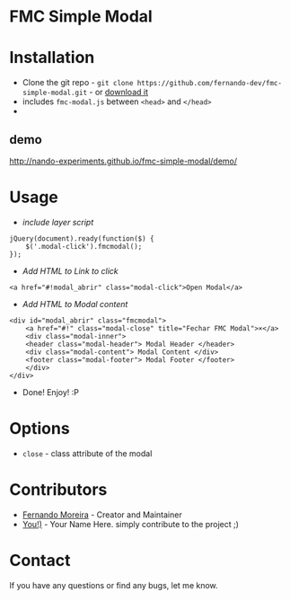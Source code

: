 FMC Simple Modal
================

Installation
============

* Clone the git repo - `git clone https://github.com/fernando-dev/fmc-simple-modal.git` - or [download it](https://github.com/fernando-dev/fmc-simple-modal/archive/master.zip)
* includes `fmc-modal.js` between `<head>` and `</head>` 
* 

## demo

http://nando-experiments.github.io/fmc-simple-modal/demo/


Usage
=====

+ *include layer script*

```
jQuery(document).ready(function($) {
	$('.modal-click').fmcmodal();
});
```

+ *Add HTML to Link to click*

```
<a href="#!modal_abrir" class="modal-click">Open Modal</a>
```

+ *Add HTML to Modal content*

```
<div id="modal_abrir" class="fmcmodal">
    <a href="#!" class="modal-close" title="Fechar FMC Modal">×</a>
    <div class="modal-inner">
	<header class="modal-header"> Modal Header </header>
	<div class="modal-content"> Modal Content </div>
	<footer class="modal-footer"> Modal Footer </footer>
    </div>
</div>
```

+ Done! Enjoy! :P

Options
=======

+ `close` - class attribute of the modal


Contributors
============

 * [Fernando Moreira](https://fernandomoreiraweb.com/) - Creator and Maintainer
 * [You!)](https://github.com/) - Your Name Here. simply contribute to the project ;)



Contact
=======

If you have any questions or find any bugs, let me know.
